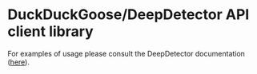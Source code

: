 # DuckDuckGoose/DeepDetector API client library

For examples of usage please consult the DeepDetector documentation ([here](https://deepdetector.docs.duckduckgoose.ai/)).

